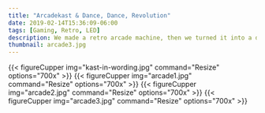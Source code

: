```yaml
---
title: "Arcadekast & Dance, Dance, Revolution"
date: 2019-02-14T15:36:09-06:00
tags: [Gaming, Retro, LED]
description: We made a retro arcade machine, then we turned it into a dance floor.  
thumbnail: arcade3.jpg
---
```


{{< figureCupper img="kast-in-wording.jpg" command="Resize" options="700x" >}}
{{< figureCupper img="arcade1.jpg" command="Resize" options="700x" >}}
{{< figureCupper img="arcade2.jpg" command="Resize" options="700x" >}}
{{< figureCupper img="arcade3.jpg" command="Resize" options="700x" >}}
